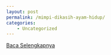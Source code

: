 ```yaml
---
layout: post
permalink: /mimpi-dikasih-ayam-hidup/
categories:
    - Uncategorized
---
```


[Baca Selengkapnya](/03)